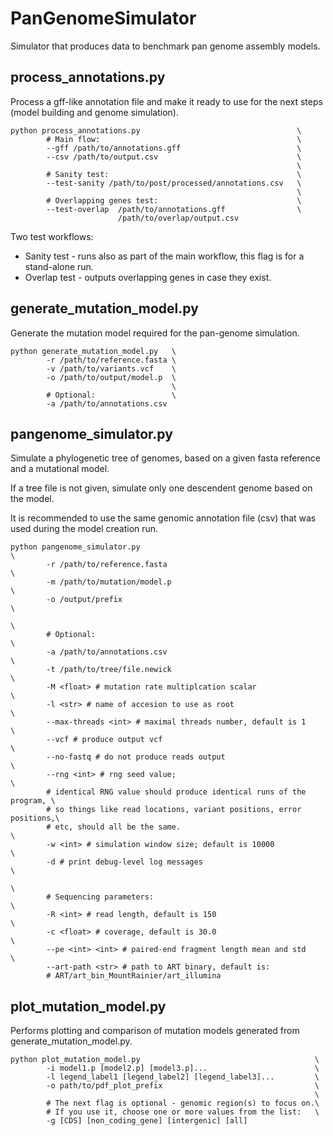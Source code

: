 # PanGenomeSimulator
Simulator that produces data to benchmark pan genome assembly models.

## process_annotations.py
Process a gff-like annotation file and make it ready to use for the next steps (model building and genome simulation).
```
python process_annotations.py                                   \
        # Main flow:                                            \
        --gff /path/to/annotations.gff                          \
        --csv /path/to/output.csv                               \
                                                                \
        # Sanity test:                                          \
        --test-sanity /path/to/post/processed/annotations.csv   \
                                                                \
        # Overlapping genes test:                               \
        --test-overlap  /path/to/annotations.gff                \
                        /path/to/overlap/output.csv
```
Two test workflows:
* Sanity test - runs also as part of the main workflow, this flag is for a stand-alone run.
* Overlap test - outputs overlapping genes in case they exist.

## generate_mutation_model.py
Generate the mutation model required for the pan-genome simulation.
```
python generate_mutation_model.py   \
        -r /path/to/reference.fasta \
        -v /path/to/variants.vcf    \
        -o /path/to/output/model.p  \
                                    \
        # Optional:                 \
        -a /path/to/annotations.csv
```

## pangenome_simulator.py
Simulate a phylogenetic tree of genomes, based on a given fasta reference and a mutational model.

If a tree file is not given, simulate only one descendent genome based on the model.

It is recommended to use the same genomic annotation file (csv) that was used during the model creation run. 
```
python pangenome_simulator.py                                               \
        -r /path/to/reference.fasta                                         \
        -m /path/to/mutation/model.p                                        \
        -o /output/prefix                                                  \
                                                                            \
        # Optional:                                                         \
        -a /path/to/annotations.csv                                         \
        -t /path/to/tree/file.newick                                        \
        -M <float> # mutation rate multiplcation scalar                     \
        -l <str> # name of accesion to use as root                          \
        --max-threads <int> # maximal threads number, default is 1          \
        --vcf # produce output vcf                                          \
        --no-fastq # do not produce reads output                            \
        --rng <int> # rng seed value;                                       \
        # identical RNG value should produce identical runs of the program, \
        # so things like read locations, variant positions, error positions,\
        # etc, should all be the same.                                      \
        -w <int> # simulation window size; default is 10000                 \
        -d # print debug-level log messages                                 \
                                                                            \
        # Sequencing parameters:                                            \
        -R <int> # read length, default is 150                              \
        -c <float> # coverage, default is 30.0                              \
        --pe <int> <int> # paired-end fragment length mean and std          \
        --art-path <str> # path to ART binary, default is:
        # ART/art_bin_MountRainier/art_illumina

```

## plot_mutation_model.py
Performs plotting and comparison of mutation models generated from generate_mutation_model.py.
```
python plot_mutation_model.py                                       \
        -i model1.p [model2.p] [model3.p]...                        \
        -l legend_label1 [legend_label2] [legend_label3]...         \
        -o path/to/pdf_plot_prefix                                  \
                                                                    \
        # The next flag is optional - genomic region(s) to focus on.\
        # If you use it, choose one or more values from the list:   \
        -g [CDS] [non_coding_gene] [intergenic] [all]
```
